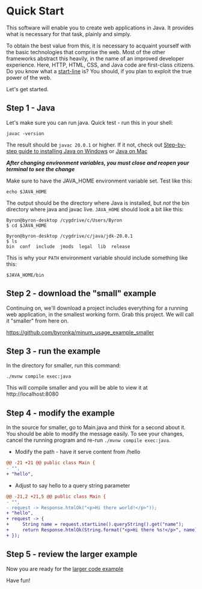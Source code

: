 Quick Start
===========

This software will enable you to create web applications in Java.  It provides
what is necessary for that task, plainly and simply.

To obtain the best value from this, it is necessary to acquaint yourself with
the basic technologies that comprise the web.  Most of the other frameworks
abstract this heavily, in the name of an improved developer experience.  Here,
HTTP, HTML, CSS, and Java code are first-class citizens.  Do you know what
a [start-line](https://developer.mozilla.org/en-US/docs/Web/HTTP/Messages#start_line) is? 
You should, if you plan to exploit the true power of the web.

Let's get started.

Step 1 - Java
-------------

Let's make sure you can run java.  Quick test - run this in your shell:

```shell
javac -version
```

The result should be `javac 20.0.1` or higher.  If it not, check out [Step-by-step guide to installing Java on Windows](development_handbook.md#step-by-step-guide-for-installing-java-on-windows)
or [Java on Mac](development_handbook.md#java-on-mac)

***After changing environment variables, you must close and reopen your terminal to see the change***

Make sure to have the JAVA_HOME environment variable set.  Test like this:

```shell
echo $JAVA_HOME
```

The output should be the directory where Java is installed, but *not* the bin 
directory where java and javac live.  `JAVA_HOME` should look a bit like this:

```shell
Byron@byron-desktop /cygdrive/c/Users/Byron
$ cd $JAVA_HOME

Byron@byron-desktop /cygdrive/c/java/jdk-20.0.1
$ ls
bin  conf  include  jmods  legal  lib  release
```

This is why your `PATH` environment variable should include something like this:

```shell
$JAVA_HOME/bin
```

Step 2 - download the "small" example
-------------------------------------

Continuing on, we'll download a project includes everything for a running
web application, in the smallest working form.  Grab this project.  We will
call it "smaller" from here on.

https://github.com/byronka/minum_usage_example_smaller


Step 3 - run the example
------------------------

In the directory for smaller, run this command:

```shell
./mvnw compile exec:java
```

This will compile smaller and you will be able to view it at http://localhost:8080


Step 4 - modify the example
---------------------------

In the source for smaller, go to Main.java and think for a second about it. You should
be able to modify the message easily.  To see your changes, cancel the running
program and re-run `./mvnw compile exec:java`.  

* Modify the path - have it serve content from /hello

```diff
@@ -21 +21 @@ public class Main {
- "",
+ "hello",
```

* Adjust to say hello to a query string parameter

```diff
@@ -21,2 +21,5 @@ public class Main {
- "",
- request -> Response.htmlOk("<p>Hi there world!</p>"));
+ "hello",
+ request -> {
+     String name = request.startLine().queryString().get("name");
+     return Response.htmlOk(String.format("<p>Hi there %s!</p>", name));
+ });

```

Step 5 - review the larger example
-----------------------------------

Now you are ready for the [larger code example](https://github.com/byronka/minum_usage_example_mvn)

Have fun!